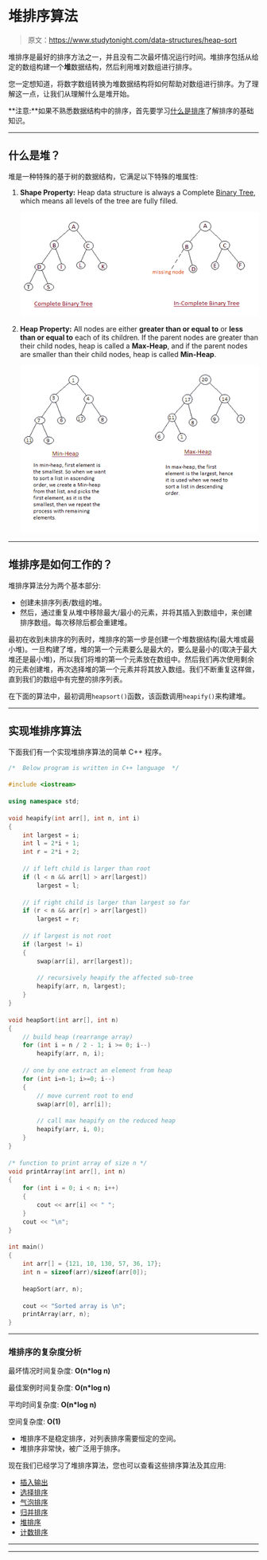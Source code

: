 # 堆排序算法

> 原文：<https://www.studytonight.com/data-structures/heap-sort>

堆排序是最好的排序方法之一，并且没有二次最坏情况运行时间。堆排序包括从给定的数组构建一个**堆**数据结构，然后利用堆对数组进行排序。

您一定想知道，将数字数组转换为堆数据结构将如何帮助对数组进行排序。为了理解这一点，让我们从理解什么是堆开始。

**注意:**如果不熟悉数据结构中的排序，首先要学习[什么是排序](introduction-to-sorting)了解排序的基础知识。

* * *

## 什么是堆？

堆是一种特殊的基于树的数据结构，它满足以下特殊的堆属性:

1.  **Shape Property:** Heap data structure is always a Complete [Binary Tree](introduction-to-binary-trees), which means all levels of the tree are fully filled.

    ![difference between complete and incomplete binary tree](img/5123c5f5a132b4b4b6166f12c307b90f.png)

2.  **Heap Property:** All nodes are either **greater than or equal to** or **less than or equal to** each of its children. If the parent nodes are greater than their child nodes, heap is called a **Max-Heap**, and if the parent nodes are smaller than their child nodes, heap is called **Min-Heap**.

    ![Min-Heap and Max-heap](img/d142794c275ce16e08977ec3c41986b4.png)

* * *

## 堆排序是如何工作的？

堆排序算法分为两个基本部分:

*   创建未排序列表/数组的堆。
*   然后，通过重复从堆中移除最大/最小的元素，并将其插入到数组中，来创建排序数组。每次移除后都会重建堆。

最初在收到未排序的列表时，堆排序的第一步是创建一个堆数据结构(最大堆或最小堆)。一旦构建了堆，堆的第一个元素要么是最大的，要么是最小的(取决于最大堆还是最小堆)，所以我们将堆的第一个元素放在数组中。然后我们再次使用剩余的元素创建堆，再次选择堆的第一个元素并将其放入数组。我们不断重复这样做，直到我们的数组中有完整的排序列表。

在下面的算法中，最初调用`heapsort()`函数，该函数调用`heapify()`来构建堆。

* * *

## 实现堆排序算法

下面我们有一个实现堆排序算法的简单 C++ 程序。

```cpp
/*  Below program is written in C++ language  */

#include <iostream>

using namespace std;

void heapify(int arr[], int n, int i)
{
    int largest = i;
    int l = 2*i + 1;
    int r = 2*i + 2;

    // if left child is larger than root
    if (l < n && arr[l] > arr[largest])
        largest = l;

    // if right child is larger than largest so far
    if (r < n && arr[r] > arr[largest])
        largest = r;

    // if largest is not root
    if (largest != i)
    {
        swap(arr[i], arr[largest]);

        // recursively heapify the affected sub-tree
        heapify(arr, n, largest);
    }
}

void heapSort(int arr[], int n)
{
    // build heap (rearrange array)
    for (int i = n / 2 - 1; i >= 0; i--)
        heapify(arr, n, i);

    // one by one extract an element from heap
    for (int i=n-1; i>=0; i--)
    {
        // move current root to end
        swap(arr[0], arr[i]);

        // call max heapify on the reduced heap
        heapify(arr, i, 0);
    }
}

/* function to print array of size n */
void printArray(int arr[], int n)
{
    for (int i = 0; i < n; i++)
    {
        cout << arr[i] << " ";
    }
    cout << "\n";
}

int main()
{
    int arr[] = {121, 10, 130, 57, 36, 17};
    int n = sizeof(arr)/sizeof(arr[0]);

    heapSort(arr, n);

    cout << "Sorted array is \n";
    printArray(arr, n);
}
```

* * *

### 堆排序的复杂度分析

最坏情况时间复杂度: **O(n*log n)**

最佳案例时间复杂度: **O(n*log n)**

平均时间复杂度: **O(n*log n)**

空间复杂度: **O(1)**

*   堆排序不是稳定排序，对列表排序需要恒定的空间。
*   堆排序非常快，被广泛用于排序。

现在我们已经学习了堆排序算法，您也可以查看这些排序算法及其应用:

*   [插入输出](insertion-sorting)
*   [选择排序](selection-sorting)
*   [气泡排序](bubble-sort)
*   [归并排序](merge-sort)
*   [堆排序](heap-sort)
*   [计数排序](counting-sort)

* * *

* * *